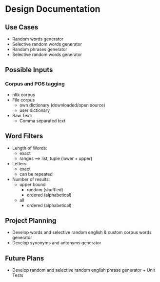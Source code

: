 # Design Documentation

## Use Cases
- Random words generator
- Selective random words generator
- Random phrases generator
- Selective random words generator

## Possible Inputs
### Corpus and POS tagging
- nltk corpus
- File corpus
    - own dictionary (downloaded/open source)
    - user dictionary
- Raw Text:
    - Comma separated text

## Word Filters
- Length of Words:
    - exact
    - ranges ==> list, tuple (lower + upper)
- Letters:
    - exact
    - can be repeated
- Number of results:
    - upper bound
        - random (shuffled)
        - ordered (alphabetical)
    - all
        - ordered (alphabetical)

## Project Planning
- Develop words and selective random english & custom corpus words generator
- Develop synonyms and antonyms generator

## Future Plans
- Develop random and selective random english phrase generator + Unit Tests
